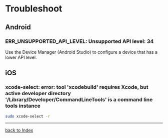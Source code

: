 # Troubleshoot

## Android

### ERR_UNSUPPORTED_API_LEVEL: Unsupported API level: 34

Use the Device Manager (Android Studio) to configure a device that has a lower API level.

## iOS

### xcode-select: error: tool 'xcodebuild' requires Xcode, but active developer directory '/Library/Developer/CommandLineTools' is a command line tools instance

```bash
sudo xcode-select -r
```

---

[back to Index](../README.md)

